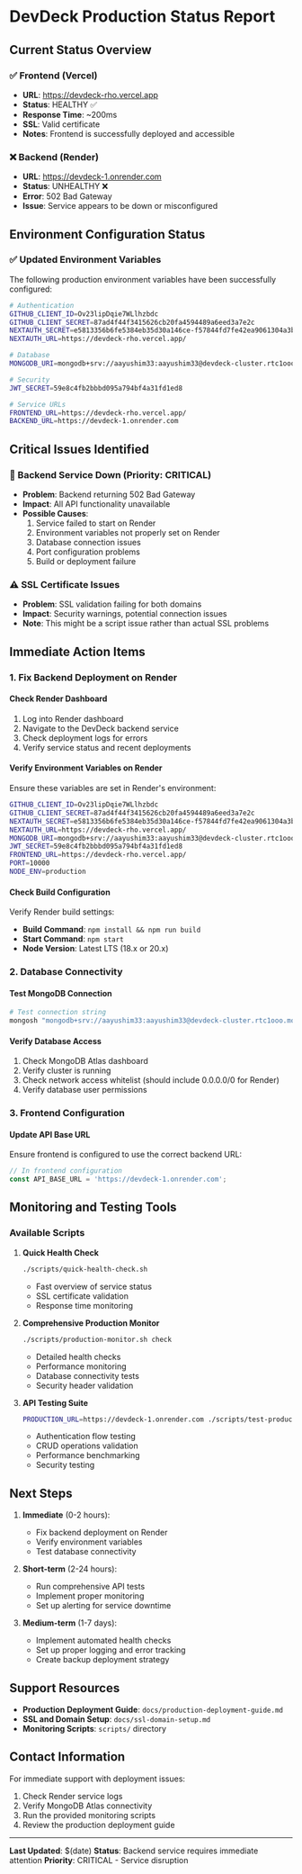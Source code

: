 # DevDeck Production Status Report

## Current Status Overview

### ✅ Frontend (Vercel)
- **URL**: https://devdeck-rho.vercel.app
- **Status**: HEALTHY ✅
- **Response Time**: ~200ms
- **SSL**: Valid certificate
- **Notes**: Frontend is successfully deployed and accessible

### ❌ Backend (Render)
- **URL**: https://devdeck-1.onrender.com
- **Status**: UNHEALTHY ❌
- **Error**: 502 Bad Gateway
- **Issue**: Service appears to be down or misconfigured

## Environment Configuration Status

### ✅ Updated Environment Variables
The following production environment variables have been successfully configured:

```bash
# Authentication
GITHUB_CLIENT_ID=Ov23lipDqie7WLlhzbdc
GITHUB_CLIENT_SECRET=87ad4f44f3415626cb20fa4594489a6eed3a7e2c
NEXTAUTH_SECRET=e5813356b6fe5384eb35d30a146ce-f57844fd7fe42ea9061304a3b56bb23c0e9
NEXTAUTH_URL=https://devdeck-rho.vercel.app/

# Database
MONGODB_URI=mongodb+srv://aayushim33:aayushim33@devdeck-cluster.rtc1ooo.mongodb.net/?retryWrites=true&w=majority&appName=devdeck-cluster

# Security
JWT_SECRET=59e8c4fb2bbbd095a794bf4a31fd1ed8

# Service URLs
FRONTEND_URL=https://devdeck-rho.vercel.app/
BACKEND_URL=https://devdeck-1.onrender.com
```

## Critical Issues Identified

### 🚨 Backend Service Down (Priority: CRITICAL)
- **Problem**: Backend returning 502 Bad Gateway
- **Impact**: All API functionality unavailable
- **Possible Causes**:
  1. Service failed to start on Render
  2. Environment variables not properly set on Render
  3. Database connection issues
  4. Port configuration problems
  5. Build or deployment failure

### ⚠️ SSL Certificate Issues
- **Problem**: SSL validation failing for both domains
- **Impact**: Security warnings, potential connection issues
- **Note**: This might be a script issue rather than actual SSL problems

## Immediate Action Items

### 1. Fix Backend Deployment on Render

#### Check Render Dashboard
1. Log into Render dashboard
2. Navigate to the DevDeck backend service
3. Check deployment logs for errors
4. Verify service status and recent deployments

#### Verify Environment Variables on Render
Ensure these variables are set in Render's environment:
```bash
GITHUB_CLIENT_ID=Ov23lipDqie7WLlhzbdc
GITHUB_CLIENT_SECRET=87ad4f44f3415626cb20fa4594489a6eed3a7e2c
NEXTAUTH_SECRET=e5813356b6fe5384eb35d30a146ce-f57844fd7fe42ea9061304a3b56bb23c0e9
NEXTAUTH_URL=https://devdeck-rho.vercel.app/
MONGODB_URI=mongodb+srv://aayushim33:aayushim33@devdeck-cluster.rtc1ooo.mongodb.net/?retryWrites=true&w=majority&appName=devdeck-cluster
JWT_SECRET=59e8c4fb2bbbd095a794bf4a31fd1ed8
FRONTEND_URL=https://devdeck-rho.vercel.app/
PORT=10000
NODE_ENV=production
```

#### Check Build Configuration
Verify Render build settings:
- **Build Command**: `npm install && npm run build`
- **Start Command**: `npm start`
- **Node Version**: Latest LTS (18.x or 20.x)

### 2. Database Connectivity

#### Test MongoDB Connection
```bash
# Test connection string
mongosh "mongodb+srv://aayushim33:aayushim33@devdeck-cluster.rtc1ooo.mongodb.net/?retryWrites=true&w=majority&appName=devdeck-cluster"
```

#### Verify Database Access
1. Check MongoDB Atlas dashboard
2. Verify cluster is running
3. Check network access whitelist (should include 0.0.0.0/0 for Render)
4. Verify database user permissions

### 3. Frontend Configuration

#### Update API Base URL
Ensure frontend is configured to use the correct backend URL:
```javascript
// In frontend configuration
const API_BASE_URL = 'https://devdeck-1.onrender.com';
```

## Monitoring and Testing Tools

### Available Scripts

1. **Quick Health Check**
   ```bash
   ./scripts/quick-health-check.sh
   ```
   - Fast overview of service status
   - SSL certificate validation
   - Response time monitoring

2. **Comprehensive Production Monitor**
   ```bash
   ./scripts/production-monitor.sh check
   ```
   - Detailed health checks
   - Performance monitoring
   - Database connectivity tests
   - Security header validation

3. **API Testing Suite**
   ```bash
   PRODUCTION_URL=https://devdeck-1.onrender.com ./scripts/test-production-api.sh
   ```
   - Authentication flow testing
   - CRUD operations validation
   - Performance benchmarking
   - Security testing

## Next Steps

1. **Immediate** (0-2 hours):
   - Fix backend deployment on Render
   - Verify environment variables
   - Test database connectivity

2. **Short-term** (2-24 hours):
   - Run comprehensive API tests
   - Implement proper monitoring
   - Set up alerting for service downtime

3. **Medium-term** (1-7 days):
   - Implement automated health checks
   - Set up proper logging and error tracking
   - Create backup deployment strategy

## Support Resources

- **Production Deployment Guide**: `docs/production-deployment-guide.md`
- **SSL and Domain Setup**: `docs/ssl-domain-setup.md`
- **Monitoring Scripts**: `scripts/` directory

## Contact Information

For immediate support with deployment issues:
1. Check Render service logs
2. Verify MongoDB Atlas connectivity
3. Run the provided monitoring scripts
4. Review the production deployment guide

---

**Last Updated**: $(date)
**Status**: Backend service requires immediate attention
**Priority**: CRITICAL - Service disruption